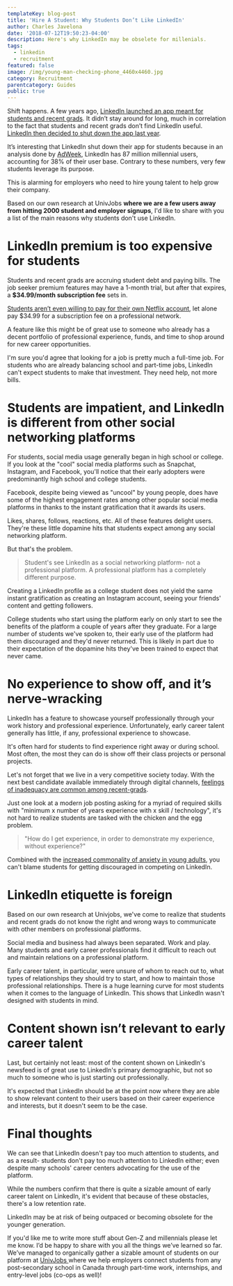 ```yaml
---
templateKey: blog-post
title: 'Hire A Student: Why Students Don’t Like LinkedIn'
author: Charles Javelona
date: '2018-07-12T19:50:23-04:00'
description: Here's why LinkedIn may be obselete for millenials.
tags:
  - linkedin
  - recruitment
featured: false
image: /img/young-man-checking-phone_4460x4460.jpg
category: Recruitment
parentcategory: Guides
public: true
---
```

Shift happens.  A few years ago, [LinkedIn launched an app meant for students and recent grads](https://blog.linkedin.com/2016/04/18/introducing-the-linkedin-students-app--helping-soon-to-be-colleg). It didn’t stay around for long, much in correlation to the fact that students and recent grads don’t find LinkedIn useful. [LinkedIn then decided to shut down the app last year](https://www.linkedin.com/help/linkedin/answer/83885/linkedin-students-mobile-app-will-no-longer-be-supported?lang=en). 

It’s interesting that LinkedIn shut down their app for students because in an analysis done by [AdWeek](https://www.adweek.com/digital/millennials-on-linkedin-infographic/), LinkedIn has 87 million millennial users, accounting for 38% of their user base. Contrary to these numbers, very few students leverage its purpose. 

This is alarming for employers who need to hire young talent to help grow their company.

Based on our own research at UnivJobs **where we are a few users away from hitting 2000 student and employer signups**, I'd like to share with you a list of the main reasons why students don't use LinkedIn. 

# LinkedIn premium is too expensive for students

Students and recent grads are accruing student debt and paying bills. The job seeker premium features may have a 1-month trial, but after that expires, a **$34.99/month subscription fee** sets in. 

[Students aren’t even willing to pay for their own Netflix account](https://thenextweb.com/apps/2017/07/14/netflix-bleeding-millions-youre-cheap-get-account/), let alone pay $34.99 for a subscription fee on a professional network. 

A feature like this might be of great use to someone who already has a decent portfolio of professional experience, funds, and time to shop around for new career opportunities. 

I'm sure you'd agree that looking for a job is pretty much a full-time job. For students who are already balancing school and part-time jobs, LinkedIn can't expect students to make that investment. They need help, not more bills.

# Students are impatient, and LinkedIn is different from other social networking platforms

For students, social media usage generally began in high school or college. If you look at the "cool" social media platforms such as Snapchat, Instagram, and Facebook, you'll notice that their early adopters were predominantly high school and college students. 

Facebook, despite being viewed as "uncool" by young people, does have some of the highest engagement rates among other popular social media platforms in thanks to the instant gratification that it awards its users. 

Likes, shares, follows, reactions, etc. All of these features delight users. They're these little dopamine hits that students expect among any social networking platform.

But that's the problem.

> Student's see LinkedIn as a social networking platform- not a professional platform. A professional platform has a completely different purpose.

Creating a LinkedIn profile as a college student does not yield the same instant gratification as creating an Instagram account, seeing your friends' content and getting followers. 

College students who start using the platform early on only start to see the benefits of the platform a couple of years after they graduate. For a large number of students we've spoken to, their early use of the platform had them discouraged and they'd never returned. This is likely in part due to their expectation of the dopamine hits they've been trained to expect that never came.

# No experience to show off, and it’s nerve-wracking

LinkedIn has a feature to showcase yourself professionally through your work history and professional experience. Unfortunately, early career talent generally has little, if any, professional experience to showcase. 

It's often hard for students to find experience right away or during school. Most often, the most they can do is show off their class projects or personal projects.

Let's not forget that we live in a very competitive society today. With the next best candidate available immediately through digital channels, [feelings of inadequacy are common among recent-grads](http://www.ucea.org/2017/01/25/impostor-syndrome-recognizing-overcoming-feelings-inadequacy-self-doubt-graduate-student/). 

Just one look at a modern job posting asking for a myriad of required skills with "minimum x number of years experience with x skill / technology", it's not hard to realize students are tasked with the chicken and the egg problem. 

> "How do I get experience, in order to demonstrate my experience, without experience?" 

Combined with the [increased commonality of anxiety in young adults](https://www.psychologytoday.com/ca/blog/rewired-the-psychology-technology/201706/the-anxiety-epidemic), you can't blame students for getting discouraged in competing on LinkedIn.

# LinkedIn etiquette is foreign

Based on our own research at Univjobs, we've come to realize that students and recent grads do not know the right and wrong ways to communicate with other members on professional platforms. 

Social media and business had always been separated. Work and play. Many students and early career professionals find it difficult to reach out and maintain relations on a professional platform. 

Early career talent, in particular, were unsure of whom to reach out to, what types of relationships they should try to start, and how to maintain those professional relationships. There is a huge learning curve for most students when it comes to the language of LinkedIn. This shows that LinkedIn wasn't designed with students in mind. 

# Content shown isn’t relevant to early career talent

Last, but certainly not least: most of the content shown on LinkedIn's newsfeed is of great use to LinkedIn's primary demographic, but not so much to someone who is just starting out professionally.  

It's expected that LinkedIn should be at the point now where they are able to show relevant content to their users based on their career experience and interests, but it doesn't seem to be the case. 

# Final thoughts

We can see that LinkedIn doesn't pay too much attention to students, and as a result- students don't pay too much attention to LinkedIn either; even despite many schools' career centers advocating for the use of the platform.

While the numbers confirm that there is quite a sizable amount of early career talent on LinkedIn, it's evident that because of these obstacles, there's a low retention rate.

LinkedIn may be at risk of being outpaced or becoming obsolete for the younger generation.

If you'd like me to write more stuff about Gen-Z and millennials please let me know. I’d be happy to share with you all the things we’ve learned so far. We’ve managed to organically gather a sizable amount of students on our platform at [UnivJobs ](https://univjobs.ca/employers)where we help employers connect students from any post-secondary school in Canada through part-time work, internships, and entry-level jobs (co-ops as well)!

